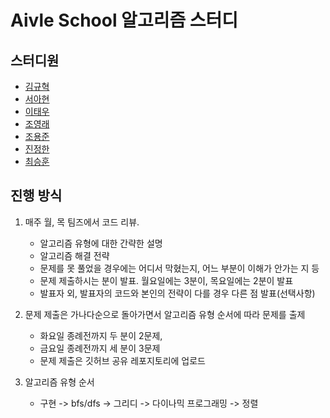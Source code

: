 # Aivle School 알고리즘 스터디

## 스터디원

- [김규혁](https://github.com/testerhyuk)
- [서아현](https://github.com/doublemano)
- [이태우]()
- [조영래](https://github.com/younglaecho)
- [조용준]()
- [진정한](https://github.com/jin9007)
- [최승훈](https://github.com/owvwo)

## 진행 방식

1. 매주 월, 목 팀즈에서 코드 리뷰.
   - 알고리즘 유형에 대한 간략한 설명
   - 알고리즘 해결 전략
   - 문제를 못 풀었을 경우에는 어디서 막혔는지, 어느 부분이 이해가 안가는 지 등
   - 문제 제출하시는 분이 발표. 월요일에는 3분이, 목요일에는 2분이 발표
   - 발표자 외, 발표자의 코드와 본인의 전략이 다를 경우 다른 점 발표(선택사항)

2. 문제 제출은 가나다순으로 돌아가면서 알고리즘 유형 순서에 따라 문제를 출제
   - 화요일 종례전까지 두 분이 2문제,
   - 금요일 종례전까지 세 분이 3문제
   - 문제 제출은 깃허브 공유 레포지토리에 업로드

3. 알고리즘 유형 순서
   - 구현 -> bfs/dfs -> 그리디 -> 다이나믹 프로그래밍 -> 정렬
